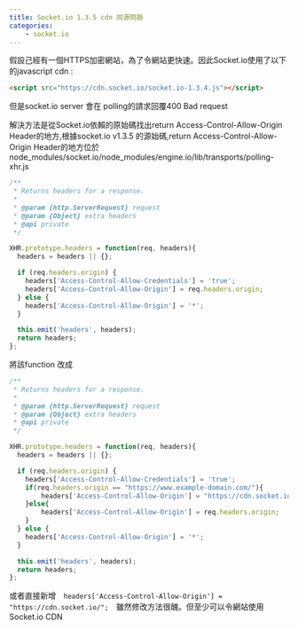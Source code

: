 ```yaml
---
title: Socket.io 1.3.5 cdn 同源問題
categories:
    - socket.io
---
```

假設己經有一個HTTPS加密網站，為了令網站更快速。因此Socket.io使用了以下的javascript cdn :
```html
<script src="https://cdn.socket.io/socket.io-1.3.4.js"></script>
```
但是socket.io server 會在 polling的請求回覆400 Bad request

解決方法是從Socket.io依賴的原始碼找出return Access-Control-Allow-Origin Header的地方,根據socket.io v1.3.5 的源始碼,return Access-Control-Allow-Origin Header的地方位於node_modules/socket.io/node_modules/engine.io/lib/transports/polling-xhr.js

```javascript
/**
 * Returns headers for a response.
 *
 * @param {http.ServerRequest} request
 * @param {Object} extra headers
 * @api private
 */

XHR.prototype.headers = function(req, headers){
  headers = headers || {};

  if (req.headers.origin) {
    headers['Access-Control-Allow-Credentials'] = 'true';
    headers['Access-Control-Allow-Origin'] = req.headers.origin;
  } else {
    headers['Access-Control-Allow-Origin'] = '*';
  }

  this.emit('headers', headers);
  return headers;
};
```
將該function 改成
```javascript
/**
 * Returns headers for a response.
 *
 * @param {http.ServerRequest} request
 * @param {Object} extra headers
 * @api private
 */

XHR.prototype.headers = function(req, headers){
  headers = headers || {};

  if (req.headers.origin) {
    headers['Access-Control-Allow-Credentials'] = 'true';
    if(req.headers.origin == "https://www.example-domain.com/"){
        headers['Access-Control-Allow-Origin'] = "https://cdn.socket.io/";
    }else{
        headers['Access-Control-Allow-Origin'] = req.headers.origin;
    }
  } else {
    headers['Access-Control-Allow-Origin'] = '*';
  }

  this.emit('headers', headers);
  return headers;
};
```
或者直接新增　```headers['Access-Control-Allow-Origin'] = "https://cdn.socket.io/";```　雖然修改方法很醜。但至少可以令網站使用Socket.io CDN
